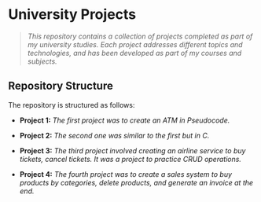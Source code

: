 <!-- Autor: Daniel Benjamin Perez Morales -->
<!-- GitHub: https://github.com/DanielPerezMoralesDev13 -->
<!-- Correo electrónico: danielperezdev@proton.me  -->
# **University Projects**

> _This repository contains a collection of projects completed as part of my university studies. Each project addresses different topics and technologies, and has been developed as part of my courses and subjects._

## **Repository Structure**

The repository is structured as follows:

- **Project 1:** _The first project was to create an ATM in Pseudocode._

- **Project 2:** _The second one was similar to the first but in C._

- **Project 3:** _The third project involved creating an airline service to buy tickets, cancel tickets. It was a project to practice CRUD operations._

- **Project 4:** _The fourth project was to create a sales system to buy products by categories, delete products, and generate an invoice at the end._
